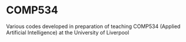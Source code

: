 # COMP534
Various codes developed in preparation of teaching COMP534 (Applied Artificial Intelligence) at the University of Liverpool
